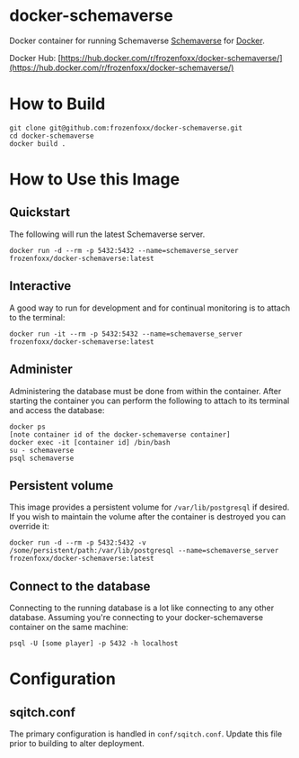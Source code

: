 # docker-schemaverse
Docker container for running Schemaverse
[Schemaverse](https://schemaverse.com/) for [Docker](https://www.docker.com).

Docker Hub: [https://hub.docker.com/r/frozenfoxx/docker-schemaverse/](https://hub.docker.com/r/frozenfoxx/docker-schemaverse/)

# How to Build
```
git clone git@github.com:frozenfoxx/docker-schemaverse.git
cd docker-schemaverse
docker build .
```

# How to Use this Image
## Quickstart
The following will run the latest Schemaverse server.

```
docker run -d --rm -p 5432:5432 --name=schemaverse_server frozenfoxx/docker-schemaverse:latest
```

## Interactive
A good way to run for development and for continual monitoring is to attach to the terminal:

```
docker run -it --rm -p 5432:5432 --name=schemaverse_server frozenfoxx/docker-schemaverse:latest
```

## Administer
Administering the database must be done from within the container. After starting the container you can perform the following to attach to its terminal and access the database:

```
docker ps
[note container id of the docker-schemaverse container]
docker exec -it [container id] /bin/bash
su - schemaverse
psql schemaverse
```

## Persistent volume
This image provides a persistent volume for `/var/lib/postgresql` if desired. If you wish to maintain the volume after the container is destroyed you can override it:

```
docker run -d --rm -p 5432:5432 -v /some/persistent/path:/var/lib/postgresql --name=schemaverse_server frozenfoxx/docker-schemaverse:latest
```

## Connect to the database
Connecting to the running database is a lot like connecting to any other database. Assuming you're connecting to your docker-schemaverse container on the same machine:

```
psql -U [some player] -p 5432 -h localhost
```

# Configuration
## sqitch.conf
The primary configuration is handled in `conf/sqitch.conf`. Update this file prior to building to alter deployment.

